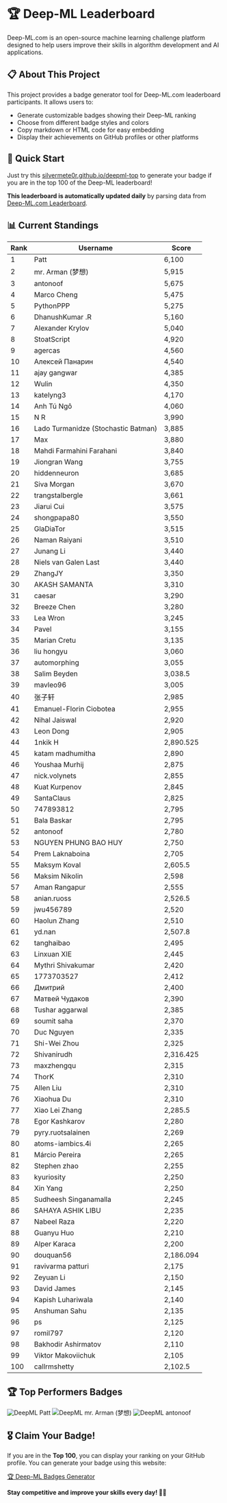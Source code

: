 # 🏆 Deep-ML Leaderboard

Deep-ML.com is an open-source machine learning challenge platform designed to help users improve their skills in algorithm development and AI applications.  

## 📋 About This Project

This project provides a badge generator tool for Deep-ML.com leaderboard participants. It allows users to:
- Generate customizable badges showing their Deep-ML ranking
- Choose from different badge styles and colors
- Copy markdown or HTML code for easy embedding
- Display their achievements on GitHub profiles or other platforms

## 🚀 Quick Start

Just try this [silvermete0r.github.io/deepml-top](https://silvermete0r.github.io/deepml-top) to generate your badge if you are in the top 100 of the Deep-ML leaderboard!

**This leaderboard is automatically updated daily** by parsing data from [Deep-ML.com Leaderboard](https://www.deep-ml.com/leaderboard).  

## 📊 Current Standings  

<!-- LEADERBOARD_START -->
| Rank | Username | Score |
|------|---------|-------|
| 1 | Patt | 6,100 |
| 2 | mr. Arman (梦想) | 5,915 |
| 3 | antonoof | 5,675 |
| 4 | Marco Cheng | 5,475 |
| 5 | PythonPPP | 5,275 |
| 6 | DhanushKumar .R | 5,160 |
| 7 | Alexander Krylov | 5,040 |
| 8 | StoatScript | 4,920 |
| 9 | agercas | 4,560 |
| 10 | Алексей Панарин | 4,540 |
| 11 | ajay gangwar | 4,385 |
| 12 | Wulin | 4,350 |
| 13 | katelyng3 | 4,170 |
| 14 | Anh Tú Ngô | 4,060 |
| 15 | N R | 3,990 |
| 16 | Lado Turmanidze (Stochastic Batman) | 3,885 |
| 17 | Max | 3,880 |
| 18 | Mahdi Farmahini Farahani | 3,840 |
| 19 | Jiongran Wang | 3,755 |
| 20 | hiddenneuron | 3,685 |
| 21 | Siva Morgan | 3,670 |
| 22 | trangstalbergle | 3,661 |
| 23 | Jiarui Cui | 3,575 |
| 24 | shongpapa80 | 3,550 |
| 25 | GlaDiaTor | 3,515 |
| 26 | Naman Raiyani | 3,510 |
| 27 | Junang Li | 3,440 |
| 28 | Niels van Galen Last | 3,440 |
| 29 | ZhangJY | 3,350 |
| 30 | AKASH SAMANTA | 3,310 |
| 31 | caesar | 3,290 |
| 32 | Breeze Chen | 3,280 |
| 33 | Lea Wron | 3,245 |
| 34 | Pavel | 3,155 |
| 35 | Marian Cretu | 3,135 |
| 36 | liu hongyu | 3,060 |
| 37 | automorphing | 3,055 |
| 38 | Salim Beyden | 3,038.5 |
| 39 | mavleo96 | 3,005 |
| 40 | 张子轩 | 2,985 |
| 41 | Emanuel-Florin Ciobotea | 2,955 |
| 42 | Nihal Jaiswal | 2,920 |
| 43 | Leon Dong | 2,905 |
| 44 | 1nkik H | 2,890.525 |
| 45 | katam madhumitha | 2,890 |
| 46 | Youshaa Murhij | 2,875 |
| 47 | nick.volynets | 2,855 |
| 48 | Kuat Kurpenov | 2,845 |
| 49 | SantaClaus | 2,825 |
| 50 | 747893812 | 2,795 |
| 51 | Bala Baskar | 2,795 |
| 52 | antonoof | 2,780 |
| 53 | NGUYEN PHUNG BAO HUY | 2,750 |
| 54 | Prem Laknaboina | 2,705 |
| 55 | Maksym Koval | 2,605.5 |
| 56 | Maksim Nikolin | 2,598 |
| 57 | Aman Rangapur | 2,555 |
| 58 | anian.ruoss | 2,526.5 |
| 59 | jwu456789 | 2,520 |
| 60 | Haolun Zhang | 2,510 |
| 61 | yd.nan | 2,507.8 |
| 62 | tanghaibao | 2,495 |
| 63 | Linxuan XIE | 2,445 |
| 64 | Mythri Shivakumar | 2,420 |
| 65 | 1773703527 | 2,412 |
| 66 | Дмитрий | 2,400 |
| 67 | Матвей Чудаков | 2,390 |
| 68 | Tushar aggarwal | 2,385 |
| 69 | soumit saha | 2,370 |
| 70 | Duc Nguyen | 2,335 |
| 71 | Shi-Wei Zhou | 2,325 |
| 72 | Shivanirudh | 2,316.425 |
| 73 | maxzhengqu | 2,315 |
| 74 | ThorK | 2,310 |
| 75 | Allen Liu | 2,310 |
| 76 | Xiaohua Du | 2,310 |
| 77 | Xiao Lei Zhang | 2,285.5 |
| 78 | Egor Kashkarov | 2,280 |
| 79 | pyry.ruotsalainen | 2,269 |
| 80 | atoms-iambics.4i | 2,265 |
| 81 | Márcio Pereira | 2,265 |
| 82 | Stephen zhao | 2,255 |
| 83 | kyuriosity | 2,250 |
| 84 | Xin Yang | 2,250 |
| 85 | Sudheesh Singanamalla | 2,245 |
| 86 | SAHAYA ASHIK LIBU | 2,235 |
| 87 | Nabeel Raza | 2,220 |
| 88 | Guanyu Huo | 2,210 |
| 89 | Alper Karaca | 2,200 |
| 90 | douquan56 | 2,186.094 |
| 91 | ravivarma patturi | 2,175 |
| 92 | Zeyuan Li | 2,150 |
| 93 | David James | 2,145 |
| 94 | Kapish Luhariwala | 2,140 |
| 95 | Anshuman Sahu | 2,135 |
| 96 | ps | 2,125 |
| 97 | romil797 | 2,120 |
| 98 | Bakhodir Ashirmatov | 2,110 |
| 99 | Viktor Makoviichuk | 2,105 |
| 100 | callrmshetty | 2,102.5 |
<!-- LEADERBOARD_END -->

## 🏆 Top Performers Badges

<!-- BADGES_START -->
![DeepML Patt](https://img.shields.io/badge/dynamic/json?url=https%3A%2F%2Fraw.githubusercontent.com%2Fsilvermete0r%2Fdeepml-top%2Fmain%2Fbadges.json&query=%24.4b6dd077a50c0d50b43cc8120a91ccd7.label&prefix=Rank%20&style=for-the-badge&label=%F0%9F%9A%80%20DeepML&color=blue&link=https%3A%2F%2Fwww.deep-ml.com%2Fleaderboard)
![DeepML mr. Arman (梦想)](https://img.shields.io/badge/dynamic/json?url=https%3A%2F%2Fraw.githubusercontent.com%2Fsilvermete0r%2Fdeepml-top%2Fmain%2Fbadges.json&query=%24.1247b1b5b9cd95e98d7ff7438207406f.label&prefix=Rank%20&style=for-the-badge&label=%F0%9F%9A%80%20DeepML&color=blue&link=https%3A%2F%2Fwww.deep-ml.com%2Fleaderboard)
![DeepML antonoof](https://img.shields.io/badge/dynamic/json?url=https%3A%2F%2Fraw.githubusercontent.com%2Fsilvermete0r%2Fdeepml-top%2Fmain%2Fbadges.json&query=%24.45f9607a6e1850d180a9c15bb6bbf5b0.label&prefix=Rank%20&style=for-the-badge&label=%F0%9F%9A%80%20DeepML&color=blue&link=https%3A%2F%2Fwww.deep-ml.com%2Fleaderboard)
<!-- BADGES_END -->

## 🎖 Claim Your Badge!  

If you are in the **Top 100**, you can display your ranking on your GitHub profile. You can generate your badge using this website:

[🏆 Deep-ML Badges Generator](https://silvermete0r.github.io/deepml-top/)

**Stay competitive and improve your skills every day! 🚀🔥**